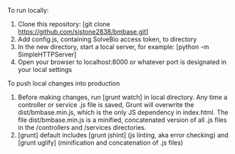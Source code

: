 To run locally: 

  1. Clone this repository: [git clone https://github.com/sjstone2838/bmbase.git]
  2. Add config.js, containing SolveBio access token, to directory
  3. In the new directory, start a local server, for example: [python -m SimpleHTTPServer]
  4. Open your browser to localhost:8000 or whatever port is designated in your local settings 

To push local changes into production
  1. Before making changes, run [grunt watch] in local directory. Any time a controller or service .js file is saved, Grunt will overwrite the dist/bmbase.min.js, which is the only JS dependency in index.html. The file dist/bmbase.min.js is a minified, concatenated version of all .js files in the /controllers and /services directories. 
  2. [grunt] default includes [grunt jshint] (js linting, aka error checking) and [grunt uglify] (minification and concatenation of .js files)
  

